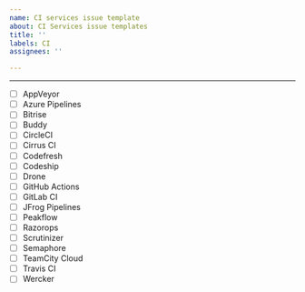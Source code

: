 ```yaml
---
name: CI services issue template
about: CI Services issue templates
title: ''
labels: CI
assignees: ''

---
```


----

* [ ] AppVeyor
* [ ] Azure Pipelines
* [ ] Bitrise
* [ ] Buddy
* [ ] CircleCI
* [ ] Cirrus CI
* [ ] Codefresh
* [ ] Codeship
* [ ] Drone
* [ ] GitHub Actions
* [ ] GitLab CI
* [ ] JFrog Pipelines
* [ ] Peakflow
* [ ] Razorops
* [ ] Scrutinizer
* [ ] Semaphore
* [ ] TeamCity Cloud
* [ ] Travis CI
* [ ] Wercker
